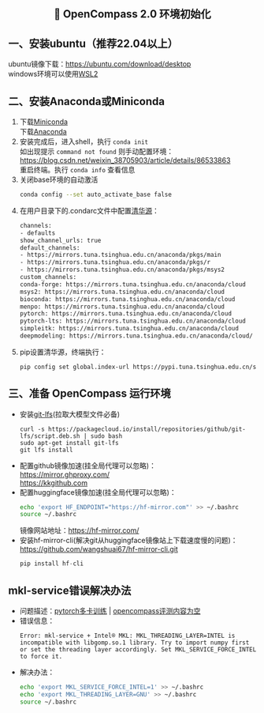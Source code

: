 ## <p align="center">📣 OpenCompass 2.0  环境初始化</p>

## 一、安装ubuntu（推荐22.04以上）
ubuntu镜像下载：https://ubuntu.com/download/desktop  
windows环境可以使用[WSL2](https://learn.microsoft.com/zh-cn/windows/wsl/install)

## 二、安装Anaconda或Miniconda
1. 下载[Miniconda](https://docs.anaconda.com/free/miniconda/)
<br>下载[Anaconda](https://www.anaconda.com/download/success)
2. 安装完成后，进入shell，执行 `conda init`
<br>如出现提示 `command not found` 则手动配置环境：
https://blog.csdn.net/weixin_38705903/article/details/86533863
<br>重启终端。执行 `conda info` 查看信息
3. 关闭base环境的自动激活
    ```bash
    conda config --set auto_activate_base false
    ```
4. 在用户目录下的.condarc文件中配置[清华源](https://mirrors.tuna.tsinghua.edu.cn/help/anaconda/)：
    ```bash
    channels:
    - defaults
    show_channel_urls: true
    default_channels:
    - https://mirrors.tuna.tsinghua.edu.cn/anaconda/pkgs/main
    - https://mirrors.tuna.tsinghua.edu.cn/anaconda/pkgs/r
    - https://mirrors.tuna.tsinghua.edu.cn/anaconda/pkgs/msys2
    custom_channels:
    conda-forge: https://mirrors.tuna.tsinghua.edu.cn/anaconda/cloud
    msys2: https://mirrors.tuna.tsinghua.edu.cn/anaconda/cloud
    bioconda: https://mirrors.tuna.tsinghua.edu.cn/anaconda/cloud
    menpo: https://mirrors.tuna.tsinghua.edu.cn/anaconda/cloud
    pytorch: https://mirrors.tuna.tsinghua.edu.cn/anaconda/cloud
    pytorch-lts: https://mirrors.tuna.tsinghua.edu.cn/anaconda/cloud
    simpleitk: https://mirrors.tuna.tsinghua.edu.cn/anaconda/cloud
    deepmodeling: https://mirrors.tuna.tsinghua.edu.cn/anaconda/cloud/
    ```
5. pip设置清华源，终端执行：
    ```bash
    pip config set global.index-url https://pypi.tuna.tsinghua.edu.cn/simple
    ```
## 三、准备 OpenCompass 运行环境
- 安装[git-lfs](https://packagecloud.io/github/git-lfs/install)(拉取大模型文件必备)
    ```
    curl -s https://packagecloud.io/install/repositories/github/git-lfs/script.deb.sh | sudo bash
    sudo apt-get install git-lfs
    git lfs install
    ```
- 配置github镜像加速(挂全局代理可以忽略)：
<br>https://mirror.ghproxy.com/
<br>https://kkgithub.com
- 配置huggingface镜像加速(挂全局代理可以忽略)：
    ```bash
    echo 'export HF_ENDPOINT="https://hf-mirror.com"' >> ~/.bashrc
    source ~/.bashrc
    ```
    镜像网站地址：https://hf-mirror.com/
- 安装hf-mirror-cli(解决git从huggingface镜像站上下载速度慢的问题)：
<br>https://github.com/wangshuai67/hf-mirror-cli.git
    ```python
    pip install hf-cli
    ```
## **mkl-service错误解决办法**
- 问题描述：[pytorch多卡训练](https://www.zywvvd.com/notes/study/deep-learning/bug-fix/mkl-service-err-message/mkl-service-err-message/) | [opencompass评测内容为空](https://github.com/open-compass/opencompass/issues/436)
- 错误信息：
  ```
  Error: mkl-service + Intel® MKL: MKL_THREADING_LAYER=INTEL is incompatible with libgomp.so.1 library. Try to import numpy first or set the threading layer accordingly. Set MKL_SERVICE_FORCE_INTEL to force it.
  ``` 
- 解决办法：
   ```bash
   echo 'export MKL_SERVICE_FORCE_INTEL=1' >> ~/.bashrc
   echo 'export MKL_THREADING_LAYER=GNU' >> ~/.bashrc
   source ~/.bashrc
   ```

